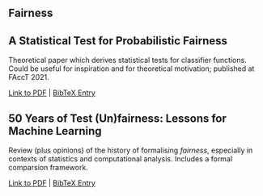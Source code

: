 ## Fairness

## A Statistical Test for Probabilistic Fairness

Theoretical paper which derives statistical tests for classifier functions. Could be useful for inspiration and for theoretical motivation; published at FAccT 2021. 

[Link to PDF](https://arxiv.org/pdf/2012.04800.pdf) | [BibTeX Entry](https://scholar.googleusercontent.com/scholar.bib?q=info:tkrrAOA23qwJ:scholar.google.com/&output=citation&scisdr=CgXMhBClEPb21fB7y4A:AAGBfm0AAAAAYAl-04D1aEEMTGr9aOP2qbQNlfhBi2iG&scisig=AAGBfm0AAAAAYAl-06ChVPXETeDZLX5BNYwB5BBv4qhd&scisf=4&ct=citation&cd=-1&hl=en)


## 50 Years of Test (Un)fairness: Lessons for Machine Learning

Review (plus opinions) of the history of formalising *fairness*, especially in contexts of statistics and computational analysis. Includes a formal comparsion framework.

[Link to PDF](http://www.m-mitchell.com/papers/History_of_Fairness-arxiv.pdf) | [BibTeX Entry](https://scholar.googleusercontent.com/scholar.bib?q=info:Oa1R0kHeAREJ:scholar.google.com/&output=citation&scisdr=CgXMhBClEPb21ekT888:AAGBfm0AAAAAYBAW68-vQKNCvDHwHqVKNk45S_opyVJS&scisig=AAGBfm0AAAAAYBAW64oA4STFAnmZX8C37dJWj2zlp7--&scisf=4&ct=citation&cd=-1&hl=en)
